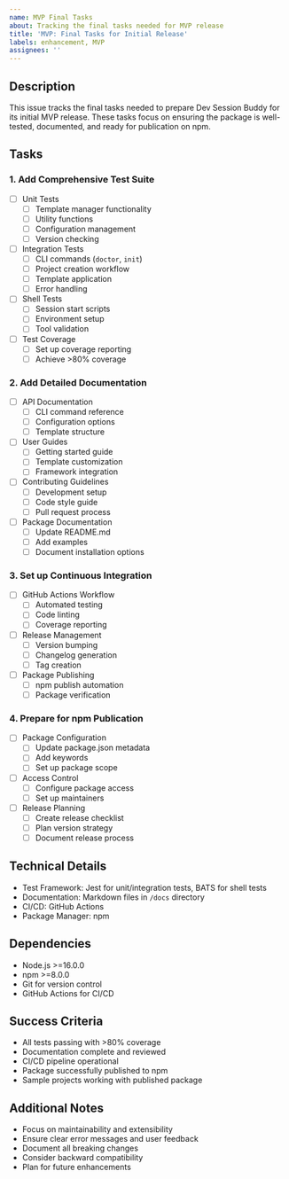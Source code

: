 ```yaml
---
name: MVP Final Tasks
about: Tracking the final tasks needed for MVP release
title: 'MVP: Final Tasks for Initial Release'
labels: enhancement, MVP
assignees: ''
---
```


## Description
This issue tracks the final tasks needed to prepare Dev Session Buddy for its initial MVP release. These tasks focus on ensuring the package is well-tested, documented, and ready for publication on npm.

## Tasks

### 1. Add Comprehensive Test Suite
- [ ] Unit Tests
  - [ ] Template manager functionality
  - [ ] Utility functions
  - [ ] Configuration management
  - [ ] Version checking
- [ ] Integration Tests
  - [ ] CLI commands (`doctor`, `init`)
  - [ ] Project creation workflow
  - [ ] Template application
  - [ ] Error handling
- [ ] Shell Tests
  - [ ] Session start scripts
  - [ ] Environment setup
  - [ ] Tool validation
- [ ] Test Coverage
  - [ ] Set up coverage reporting
  - [ ] Achieve >80% coverage

### 2. Add Detailed Documentation
- [ ] API Documentation
  - [ ] CLI command reference
  - [ ] Configuration options
  - [ ] Template structure
- [ ] User Guides
  - [ ] Getting started guide
  - [ ] Template customization
  - [ ] Framework integration
- [ ] Contributing Guidelines
  - [ ] Development setup
  - [ ] Code style guide
  - [ ] Pull request process
- [ ] Package Documentation
  - [ ] Update README.md
  - [ ] Add examples
  - [ ] Document installation options

### 3. Set up Continuous Integration
- [ ] GitHub Actions Workflow
  - [ ] Automated testing
  - [ ] Code linting
  - [ ] Coverage reporting
- [ ] Release Management
  - [ ] Version bumping
  - [ ] Changelog generation
  - [ ] Tag creation
- [ ] Package Publishing
  - [ ] npm publish automation
  - [ ] Package verification

### 4. Prepare for npm Publication
- [ ] Package Configuration
  - [ ] Update package.json metadata
  - [ ] Add keywords
  - [ ] Set up package scope
- [ ] Access Control
  - [ ] Configure package access
  - [ ] Set up maintainers
- [ ] Release Planning
  - [ ] Create release checklist
  - [ ] Plan version strategy
  - [ ] Document release process

## Technical Details
- Test Framework: Jest for unit/integration tests, BATS for shell tests
- Documentation: Markdown files in `/docs` directory
- CI/CD: GitHub Actions
- Package Manager: npm

## Dependencies
- Node.js >=16.0.0
- npm >=8.0.0
- Git for version control
- GitHub Actions for CI/CD

## Success Criteria
- All tests passing with >80% coverage
- Documentation complete and reviewed
- CI/CD pipeline operational
- Package successfully published to npm
- Sample projects working with published package

## Additional Notes
- Focus on maintainability and extensibility
- Ensure clear error messages and user feedback
- Document all breaking changes
- Consider backward compatibility
- Plan for future enhancements
